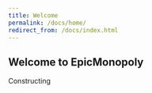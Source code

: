```yaml
---
title: Welcome
permalink: /docs/home/
redirect_from: /docs/index.html
---
```


## Welcome to EpicMonopoly

Constructing 